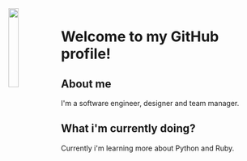 <img align='left' src='http://pa1.narvii.com/6995/90e0ada08036dcf01e3f640bf6dde1d377d99757r1-200-200_00.gif' width='20%'> 

# Welcome to my GitHub profile!

## About me

I'm a software engineer, designer and team manager.

## What i'm currently doing?

Currently i'm learning more about Python and Ruby.


